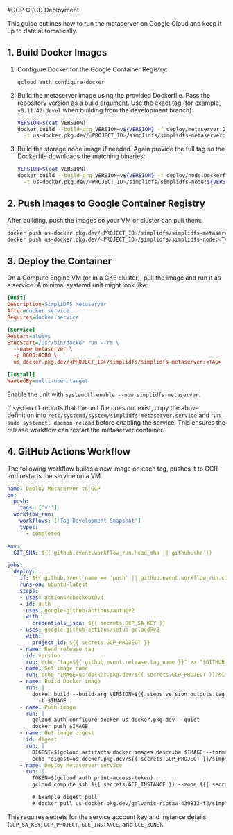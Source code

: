 #GCP CI/CD Deployment

This guide outlines how to run the metaserver on Google Cloud and keep it up to date automatically.

## 1. Build Docker Images
1. Configure Docker for the Google Container Registry:
   ```sh
   gcloud auth configure-docker
   ```
2. Build the metaserver image using the provided Dockerfile. Pass the repository
   version as a build argument. Use the exact tag (for example, `v0.11.42-devel`
   when building from the development branch):
   ```sh
   VERSION=$(cat VERSION)
   docker build --build-arg VERSION=v${VERSION} -f deploy/metaserver.Dockerfile \
     -t us-docker.pkg.dev/<PROJECT_ID>/simplidfs/simplidfs-metaserver:${VERSION} .
   ```
3. Build the storage node image if needed. Again provide the full tag so the
   Dockerfile downloads the matching binaries:
   ```sh
   VERSION=$(cat VERSION)
   docker build --build-arg VERSION=v${VERSION} -f deploy/node.Dockerfile \
     -t us-docker.pkg.dev/<PROJECT_ID>/simplidfs/simplidfs-node:${VERSION} .
   ```

## 2. Push Images to Google Container Registry
After building, push the images so your VM or cluster can pull them:
```sh
docker push us-docker.pkg.dev/<PROJECT_ID>/simplidfs/simplidfs-metaserver:<TAG>
docker push us-docker.pkg.dev/<PROJECT_ID>/simplidfs/simplidfs-node:<TAG>
```

## 3. Deploy the Container
On a Compute Engine VM (or in a GKE cluster), pull the image and run it as a service. A minimal systemd unit might look like:
```ini
[Unit]
Description=SimpliDFS Metaserver
After=docker.service
Requires=docker.service

[Service]
Restart=always
ExecStart=/usr/bin/docker run --rm \
  --name metaserver \
  -p 8080:8080 \
  us-docker.pkg.dev/<PROJECT_ID>/simplidfs/simplidfs-metaserver:<TAG>

[Install]
WantedBy=multi-user.target
```
Enable the unit with `systemctl enable --now simplidfs-metaserver`.

If `systemctl` reports that the unit file does not exist, copy the above
definition into `/etc/systemd/system/simplidfs-metaserver.service` and run
`sudo systemctl daemon-reload` before enabling the service. This ensures the
release workflow can restart the metaserver container.

## 4. GitHub Actions Workflow
The following workflow builds a new image on each tag, pushes it to GCR and restarts the service on a VM.
```yaml
name: Deploy Metaserver to GCP
on:
  push:
    tags: ['v*']
  workflow_run:
    workflows: ['Tag Development Snapshot']
    types:
      - completed

env:
  GIT_SHA: ${{ github.event.workflow_run.head_sha || github.sha }}

jobs:
  deploy:
    if: ${{ github.event_name == 'push' || github.event.workflow_run.conclusion == 'success' }}
    runs-on: ubuntu-latest
    steps:
    - uses: actions/checkout@v4
    - id: auth
      uses: google-github-actions/auth@v2
      with:
        credentials_json: ${{ secrets.GCP_SA_KEY }}
    - uses: google-github-actions/setup-gcloud@v2
      with:
        project_id: ${{ secrets.GCP_PROJECT }}
    - name: Read release tag
      id: version
      run: echo "tag=${{ github.event.release.tag_name }}" >> "$GITHUB_OUTPUT"
    - name: Set image name
      run: echo "IMAGE=us-docker.pkg.dev/${{ secrets.GCP_PROJECT }}/simplidfs/simplidfs-metaserver:${{ steps.version.outputs.tag }}" >> "$GITHUB_ENV"
    - name: Build Docker image
      run: |
        docker build --build-arg VERSION=${{ steps.version.outputs.tag }} -f deploy/metaserver.Dockerfile \
          -t $IMAGE .
    - name: Push image
      run: |
        gcloud auth configure-docker us-docker.pkg.dev --quiet
        docker push $IMAGE
    - name: Get image digest
      id: digest
      run: |
        DIGEST=$(gcloud artifacts docker images describe $IMAGE --format='value(image_summary.digest)')
        echo "digest=us-docker.pkg.dev/${{ secrets.GCP_PROJECT }}/simplidfs/simplidfs-metaserver@${DIGEST}" >> "$GITHUB_OUTPUT"
    - name: Deploy Metaserver service
      run: |
        TOKEN=$(gcloud auth print-access-token)
        gcloud compute ssh ${{ secrets.GCE_INSTANCE }} --zone ${{ secrets.GCE_ZONE }} --command="echo $TOKEN | sudo docker login -u oauth2accesstoken --password-stdin https://us-docker.pkg.dev && sudo docker pull ${{ steps.digest.outputs.digest }} && sudo sed -i \"s#simplidfs-metaserver:[^ ]*#simplidfs-metaserver:${{ steps.version.outputs.tag }}#\" /etc/systemd/system/simplidfs-metaserver.service && sudo systemctl daemon-reload && sudo systemctl restart simplidfs-metaserver || sudo systemctl enable --now simplidfs-metaserver"

        # Example digest pull
        # docker pull us-docker.pkg.dev/galvanic-ripsaw-439813-f2/simplidfs/simplidfs-metaserver@sha256:d1d57720f635303c677d97a8ad9e986c2bed022e23069a4ca3904a9d87783e4c
```
This requires secrets for the service account key and instance details (`GCP_SA_KEY`, `GCP_PROJECT`, `GCE_INSTANCE`, and `GCE_ZONE`).
